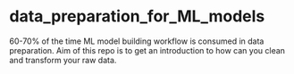 # data_preparation_for_ML_models
 60-70% of the time ML model building workflow is consumed in data preparation. Aim of this repo is to get an introduction to how can you clean and transform your raw data.
